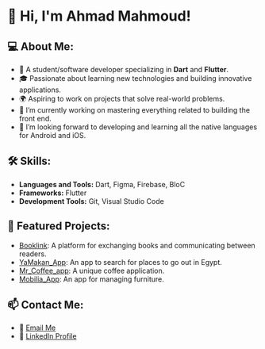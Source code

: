 # 👋 Hi, I'm Ahmad Mahmoud!

## 💻 About Me:
- 💼 A student/software developer specializing in **Dart** and **Flutter**.
- 🎓 Passionate about learning new technologies and building innovative applications.
- 🌍 Aspiring to work on projects that solve real-world problems.
- 🔭 I’m currently working on mastering everything related to building the front end.
- 🌱 I’m looking forward to developing and learning all the native languages ​​for Android and iOS.

## 🛠️ Skills:
- **Languages and Tools:**  Dart, Figma, Firebase, BloC
- **Frameworks:** Flutter  
- **Development Tools:** Git, Visual Studio Code  

## 🌟 Featured Projects:
- [Booklink](https://play.google.com/store/apps/details?id=com.mahdaly.booklink): A platform for exchanging books and communicating between readers. 
- [YaMakan_App](https://play.google.com/store/apps/details?id=com.mahdaly.yamakanID): An app to search for places to go out in Egypt. 
- [Mr_Coffee_app](https://github.com/AhmadMahdaly/Mr_Coffee_app): A unique coffee application.  
- [Mobilia_App](https://github.com/AhmadMahdaly/Mobilia_App): An app for managing furniture.

## 📫 Contact Me:
- 💌 [Email Me](ahmed.mahdaly86@gmail.com)  
- 🔗 [LinkedIn Profile](https://www.linkedin.com/in/ahmed-mahdaly/) 
